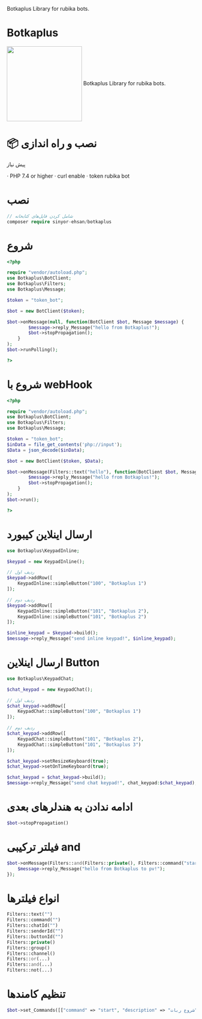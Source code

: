 Botkaplus Library for rubika bots.



# Botkaplus
  <img align="center" width="200" height="200" src="https://rubika.ir/static/images/logo.svg"/>
Botkaplus Library for rubika bots.

# 📦 نصب و راه‌ اندازی

پیش نیاز

· PHP 7.4 or higher
· curl enable
· token rubika bot

# نصب

```php
// شامل کردن فایل‌های کتابخانه
composer require sinyor-ehsan/botkaplus
```

# شروع

```php
<?php

require "vendor/autoload.php";
use Botkaplus\BotClient;
use Botkaplus\Filters;
use Botkaplus\Message;

$token = "token_bot";

$bot = new BotClient($token);

$bot->onMessage(null, function(BotClient $bot, Message $message) {
        $message->reply_Message("hello from Botkaplus!");
        $bot->stopPropagation();
    }
);
$bot->runPolling();

?>
```

# شروع با webHook

```php
<?php

require "vendor/autoload.php";
use Botkaplus\BotClient;
use Botkaplus\Filters;
use Botkaplus\Message;

$token = "token_bot";
$inData = file_get_contents('php://input');
$Data = json_decode($inData);

$bot = new BotClient($token, $Data);

$bot->onMessage(Filters::text("hello"), function(BotClient $bot, Message $message) {
        $message->reply_Message("hello from Botkaplus!");
        $bot->stopPropagation();
    }
);
$bot->run();

?>
```

# ارسال اینلاین کیبورد
```php
use Botkaplus\KeypadInline;

$keypad = new KeypadInline();

// ردیف اول
$keypad->addRow([
    KeypadInline::simpleButton("100", "Botkaplus 1")
]);

// ردیف دوم
$keypad->addRow([
    KeypadInline::simpleButton("101", "Botkaplus 2"),
    KeypadInline::simpleButton("101", "Botkaplus 2")
]);

$inline_keypad = $keypad->build();
$message->reply_Message("send inline keypad!", $inline_keypad);
```

# ارسال اینلاین Button
```php
use Botkaplus\KeypadChat;

$chat_keypad = new KeypadChat();

// ردیف اول
$chat_keypad->addRow([
    KeypadChat::simpleButton("100", "Botkaplus 1")
]);

// ردیف دوم
$chat_keypad->addRow([
    KeypadChat::simpleButton("101", "Botkaplus 2"),
    KeypadChat::simpleButton("101", "Botkaplus 3")
]);

$chat_keypad->setResizeKeyboard(true);
$chat_keypad->setOnTimeKeyboard(true);

$chat_keypad = $chat_keypad->build();
$message->reply_Message("send chat keypad!", chat_keypad:$chat_keypad);
```

# ادامه ندادن به هندلرهای بعدی
```php
$bot->stopPropagation()
```

# فیلتر ترکیبی and
```php
$bot->onMessage(Filters::and(Filters::private(), Filters::command("start")), function(BotClient $bot, Message $message){
    $message->reply_Message("hello from Botkaplus to pv!");
});
```
# انواع فیلترها
```php
Filters::text("")
Filters::command("")
Filters::chatId("")
Filters::senderId("")
Filters::buttonId("")
Filters::private()
Filters::group()
Filters::channel()
Filters::or(...)
Filters::and(...)
Filters::not(...)
```
# تنظیم کامندها
```php
$bot->set_Commands([["command" => "start", "description" => "شروع ربات"], ["command" => "help", "description" => "راهنمای ربات"]]);
```
